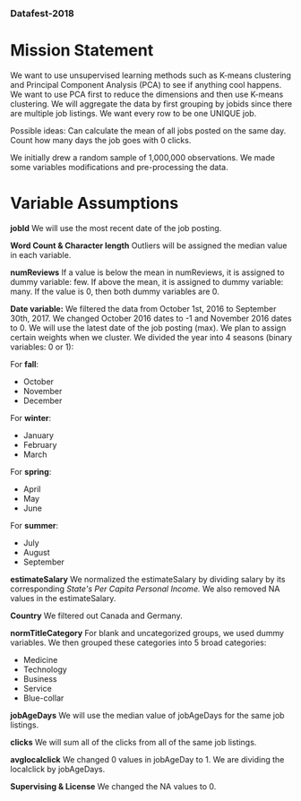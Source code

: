 ### Datafest-2018

# Mission Statement
We want to use unsupervised learning methods such as K-means clustering and Principal Component Analysis (PCA) to see if anything cool happens. We want to use PCA first to reduce the dimensions and then use K-means clustering. We will aggregate the data by first grouping by jobids since there are multiple job listings. We want every row to be one UNIQUE job. 

Possible ideas: Can calculate the mean of all jobs posted on the same day.  Count how many days the job goes with 0 clicks. 

We initially drew a random sample of 1,000,000 observations. We made some variables modifications and pre-processing the data.

# Variable Assumptions
**jobId**
We will use the most recent date of the job posting.

**Word Count & Character length** 
Outliers will be assigned the median value in each variable.

**numReviews**
If a value is below the mean in numReviews, it is assigned to dummy variable: few. 
If above the mean, it is assigned to dummy variable: many. 
If the value is 0, then both dummy variables are 0.

**Date variable:**
We filtered the data from October 1st, 2016 to September 30th, 2017. We changed October 2016 dates to -1 and November 2016 dates to 0. We will use the latest date of the job posting (max). We plan to assign certain weights when we cluster. 
We divided the year into 4 seasons (binary variables: 0 or 1):

For **fall**:
* October
* November
* December 

For **winter**:
* January
* February
* March

For **spring**:
* April
* May
* June 

For **summer**:
* July
* August
* September

**estimateSalary**
We normalized the estimateSalary by dividing salary by its corresponding *State's Per Capita Personal Income.* We also removed NA values in the estimateSalary.

**Country**
We filtered out Canada and Germany.

**normTitleCategory**
For blank and uncategorized groups, we used dummy variables. We then grouped these categories into 5 broad categories:
* Medicine
* Technology
* Business
* Service
* Blue-collar

**jobAgeDays**
We will use the median value of jobAgeDays for the same job listings.

**clicks**
We will sum all of the clicks from all of the same job listings.

**avglocalclick**
We changed 0 values in jobAgeDay to 1. We are dividing the localclick by jobAgeDays.

**Supervising & License**
We changed the NA values to 0.

